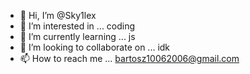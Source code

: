 - 👋 Hi, I’m @Sky1lex
- 👀 I’m interested in ... coding
- 🌱 I’m currently learning ... js
- 💞️ I’m looking to collaborate on ... idk
- 📫 How to reach me ... bartosz10062006@gmail.com

<!---
Sky1lex/Sky1lex is a ✨ special ✨ repository because its `README.md` (this file) appears on your GitHub profile.
You can click the Preview link to take a look at your changes.
--->

